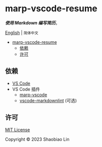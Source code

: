 # marp-vscode-resume

***使用 Markdown 编写简历***。

[English](README.md) | `简体中文`

- [marp-vscode-resume](#marp-vscode-resume)
  - [依赖](#依赖)
  - [许可](#许可)

## 依赖

- [VS Code](https://code.visualstudio.com/)
- VS Code 插件
  - [marp-vscode](https://github.com/marp-team/marp-vscode)
  - [vscode-markdownlint](https://github.com/DavidAnson/vscode-markdownlint.git) (可选)

## 许可

[MIT License](./LICENSE)

Copyright © 2023 Shaobiao Lin
